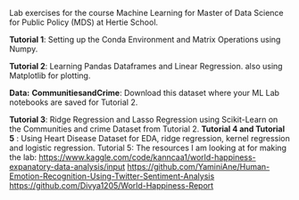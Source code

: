 Lab exercises for the course Machine Learning for Master of Data Science for Public Policy (MDS) at Hertie School.

**Tutorial 1**: Setting up the Conda Environment and Matrix Operations using Numpy. 

**Tutorial 2**: Learning Pandas Dataframes and Linear Regression. also using Matplotlib for plotting.

**Data:** 
**CommunitiesandCrime**: Download this dataset where your ML Lab notebooks are saved for Tutorial 2.

**Tutorial 3**: Ridge Regression and Lasso Regression using Scikit-Learn on the Communities and crime Dataset from Tutorial 2.
**Tutorial 4 and Tutorial 5** : Using Heart Disease Dataset for EDA, ridge regression, kernel regression and logistic regression.
Tutorial 5: The resources I am looking at for making the lab:
https://www.kaggle.com/code/kanncaa1/world-happiness-expanatory-data-analysis/input
https://github.com/YaminiAne/Human-Emotion-Recognition-Using-Twitter-Sentiment-Analysis
https://github.com/Divya1205/World-Happiness-Report
